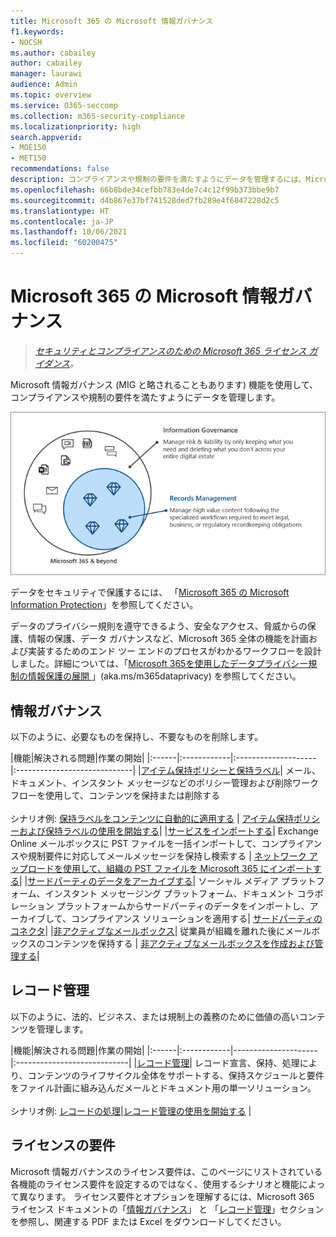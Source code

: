 ```yaml
---
title: Microsoft 365 の Microsoft 情報ガバナンス
f1.keywords:
- NOCSH
ms.author: cabailey
author: cabailey
manager: laurawi
audience: Admin
ms.topic: overview
ms.service: O365-seccomp
ms.collection: m365-security-compliance
ms.localizationpriority: high
search.appverid:
- MOE150
- MET150
recommendations: false
description: コンプライアンスや規制の要件を満たすようにデータを管理するには、Microsoft 情報ガバナンス機能を実装します。
ms.openlocfilehash: 66b8bde34cefbb783e4de7c4c12f99b373bbe9b7
ms.sourcegitcommit: d4b867e37bf741528ded7fb289e4f6847228d2c5
ms.translationtype: HT
ms.contentlocale: ja-JP
ms.lasthandoff: 10/06/2021
ms.locfileid: "60200475"
---
```

# <a name="microsoft-information-governance-in-microsoft-365"></a>Microsoft 365 の Microsoft 情報ガバナンス

>*[セキュリティとコンプライアンスのための Microsoft 365 ライセンス ガイダンス](/office365/servicedescriptions/microsoft-365-service-descriptions/microsoft-365-tenantlevel-services-licensing-guidance/microsoft-365-security-compliance-licensing-guidance)。*

Microsoft 情報ガバナンス (MIG と略されることもあります) 機能を使用して、コンプライアンスや規制の要件を満たすようにデータを管理します。

![データを管理する - 情報ガバナンスとレコード管理。](../media/information-governance-records-management.png)

データをセキュリティで保護するには、 「[Microsoft 365 の Microsoft Information Protection](information-protection.md)」を参照してください。

データのプライバシー規則を遵守できるよう、安全なアクセス、脅威からの保護、情報の保護、データ ガバナンスなど、Microsoft 365 全体の機能を計画および実装するためのエンド ツー エンドのプロセスがわかるワークフローを設計しました。詳細については、「[Microsoft 365を使用したデータプライバシー規制の情報保護の展開 ](../solutions/information-protection-deploy.md) 」(aka.ms/m365dataprivacy) を参照してください。 

## <a name="information-governance"></a>情報ガバナンス

以下のように、必要なものを保持し、不要なものを削除します。
 
|機能|解決される問題|作業の開始|
|:------|:------------|:--------------------|:-----------------------------|
|[アイテム保持ポリシーと保持ラベル](retention.md)| メール、ドキュメント、インスタント メッセージなどのポリシー管理および削除ワークフローを使用して、コンテンツを保持または削除する <br /><br />シナリオ例: [保持ラベルをコンテンツに自動的に適用する](apply-retention-labels-automatically.md) | [アイテム保持ポリシーおよび保持ラベルの使用を開始する](get-started-with-retention.md)|
|[サービスをインポートする](importing-pst-files-to-office-365.md)| Exchange Online メールボックスに PST ファイルを一括インポートして、コンプライアンスや規制要件に対応してメールメッセージを保持し検索する | [ネットワーク アップロードを使用して、組織の PST ファイルを Microsoft 365 にインポートする](use-network-upload-to-import-pst-files.md)|
|[サードパーティのデータをアーカイブする](archiving-third-party-data.md)| ソーシャル メディア プラットフォーム、インスタント メッセージング プラットフォーム、ドキュメント コラボレーション プラットフォームからサードパーティのデータをインポートし、アーカイブして、コンプライアンス ソリューションを適用する| [サードパーティのコネクタ](archiving-third-party-data.md#third-party-data-connectors)|
|[非アクティブなメールボックス](inactive-mailboxes-in-office-365.md)| 従業員が組織を離れた後にメールボックスのコンテンツを保持する | [非アクティブなメールボックスを作成および管理する](create-and-manage-inactive-mailboxes.md)|

## <a name="records-management"></a>レコード管理

以下のように、法的、ビジネス、または規制上の義務のために価値の高いコンテンツを管理します。

|機能|解決される問題|作業の開始|
|:------|:------------|---------------------|:----------------------------|
|[レコード管理](records-management.md)| レコード宣言、保持、処理により、コンテンツのライフサイクル全体をサポートする、保持スケジュールと要件をファイル計画に組み込んだメールとドキュメント用の単一ソリューション。 <br /><br />シナリオ例: [ レコードの処理](disposition.md#disposition-of-records)|[レコード管理の使用を開始する](get-started-with-records-management.md) |

## <a name="licensing-requirements"></a>ライセンスの要件

Microsoft 情報ガバナンスのライセンス要件は、このページにリストされている各機能のライセンス要件を設定するのではなく、使用するシナリオと機能によって異なります。 ライセンス要件とオプションを理解するには、Microsoft 365 ライセンス ドキュメントの「[情報ガバナンス](/office365/servicedescriptions/microsoft-365-service-descriptions/microsoft-365-tenantlevel-services-licensing-guidance/microsoft-365-security-compliance-licensing-guidance#information-governance)」 と 「[レコード管理](/office365/servicedescriptions/microsoft-365-service-descriptions/microsoft-365-tenantlevel-services-licensing-guidance/microsoft-365-security-compliance-licensing-guidance#records-management)」セクションを参照し、関連する PDF または Excel をダウンロードしてください。